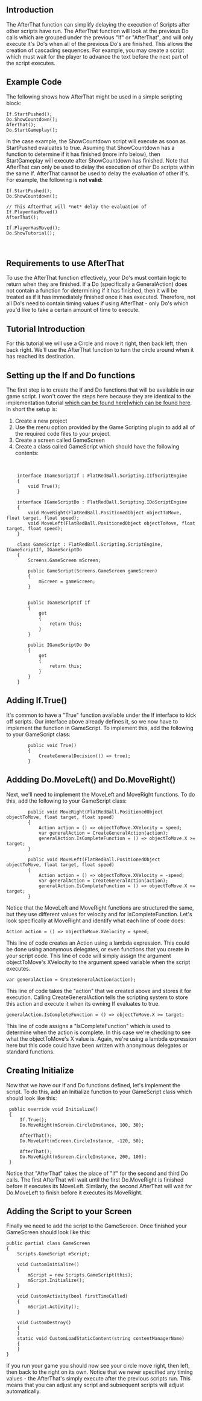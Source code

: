 ## Introduction

The AfterThat function can simplify delaying the execution of Scripts after other scripts have run. The AfterThat function will look at the previous Do calls which are grouped under the previous "If" or "AfterThat", and will only execute it's Do's when all of the previous Do's are finished. This allows the creation of cascading sequences. For example, you may create a script which must wait for the player to advance the text before the next part of the script executes.

## Example Code

The following shows how AfterThat might be used in a simple scripting block:

``` lang:c#
If.StartPushed();
Do.ShowCountdown();
AferThat();
Do.StartGameplay();
```

In the case example, the ShowCountdown script will execute as soon as StartPushed evaluates to true. Asuming that ShowCountdown has a function to determine if it has finished (more info below), then StartGameplay will execute after ShowCountdown has finished. Note that AfterThat can only be used to delay the execution of other Do scripts within the same If. AfterThat cannot be used to delay the evaluation of other if's. For example, the following is **not valid:**

``` lang:c#
If.StartPushed();
Do.ShowCountdown();

// This AfterThat will *not* delay the evaluation of If.PlayerHasMoved()
AfterThat();

If.PlayerHasMoved();
Do.ShowTutorial();
```

 

## Requirements to use AfterThat

To use the AfterThat function effectively, your Do's must contain logic to return when they are finished. If a Do (specifically a GeneralAction) does not contain a function for determining if it has finished, then it will be treated as if it has immediately finished once it has executed. Therefore, not all Do's need to contain timing values if using AfterThat - only Do's which you'd like to take a certain amount of time to execute.

## Tutorial Introduction

For this tutorial we will use a Circle and move it right, then back left, then back right. We'll use the AfterThat function to turn the circle around when it has reached its destination.

## Setting up the If and Do functions

The first step is to create the If and Do functions that will be available in our game script. I won't cover the steps here because they are identical to the implementation tutorial [which can be found here\|which can be found here](/frb/docs/index.php?title=Glue:GlueVault:Component_Pages:Game_Scripting_Plugin:Implementation_Tutorial "Glue:GlueVault:Component Pages:Game Scripting Plugin:Implementation Tutorial"). In short the setup is:

1.  Create a new project
2.  Use the menu option provided by the Game Scripting plugin to add all of the required code files to your project.
3.  Create a screen called GameScreen
4.  Create a class called GameScript which should have the following contents:

&nbsp;

        interface IGameScriptIf : FlatRedBall.Scripting.IIfScriptEngine
        {
            void True();
        }

        interface IGameScriptDo : FlatRedBall.Scripting.IDoScriptEngine
        {
            void MoveRight(FlatRedBall.PositionedObject objectToMove, float target, float speed);
            void MoveLeft(FlatRedBall.PositionedObject objectToMove, float target, float speed);
        }

        class GameScript : FlatRedBall.Scripting.ScriptEngine, IGameScriptIf, IGameScriptDo
        {
            Screens.GameScreen mScreen;

            public GameScript(Screens.GameScreen gameScreen)
            {
                mScreen = gameScreen;
            }


            public IGameScriptIf If
            {
                get
                {
                    return this;
                }
            }

            public IGameScriptDo Do
            {
                get
                {
                    return this;
                }
            }
        }

## Adding If.True()

It's common to have a "True" function available under the If interface to kick off scripts. Our interface above already defines it, so we now have to implement the function in GameScript. To implement this, add the following to your GameScript class:

            public void True()
            {
                CreateGeneralDecision(() => true);
            }

## Addding Do.MoveLeft() and Do.MoveRight()

Next, we'll need to implement the MoveLeft and MoveRight functions. To do this, add the following to your GameScript class:

            public void MoveRight(FlatRedBall.PositionedObject objectToMove, float target, float speed)
            {
                Action action = () => objectToMove.XVelocity = speed;
                var generalAction = CreateGeneralAction(action);
                generalAction.IsCompleteFunction = () => objectToMove.X >= target;
            }

            public void MoveLeft(FlatRedBall.PositionedObject objectToMove, float target, float speed)
            {
                Action action = () => objectToMove.XVelocity = -speed;
                var generalAction = CreateGeneralAction(action);
                generalAction.IsCompleteFunction = () => objectToMove.X <= target;
            }

Notice that the MoveLeft and MoveRight functions are structured the same, but they use different values for velocity and for IsCompleteFunction. Let's look specifically at MoveRight and identify what each line of code does:

    Action action = () => objectToMove.XVelocity = speed;

This line of code creates an Action using a lambda expression. This could be done using anonymous delegates, or even functions that you create in your script code. This line of code will simply assign the argument objectToMove's XVelocity to the argument speed variable when the script executes.

    var generalAction = CreateGeneralAction(action);

This line of code takes the "action" that we created above and stores it for execution. Calling CreateGeneralAction tells the scripting system to store this action and execute it when its owning If evaluates to true.

    generalAction.IsCompleteFunction = () => objectToMove.X >= target;

This line of code assigns a "IsCompleteFunction" which is used to determine when the action is complete. In this case we're checking to see what the objectToMove's X value is. Again, we're using a lambda expression here but this code could have been written with anonymous delegates or standard functions.

## Creating Initialize

Now that we have our If and Do functions defined, let's implement the script. To do this, add an Initialize function to your GameScript class which should look like this:

     public override void Initialize()
     {
         If.True();
         Do.MoveRight(mScreen.CircleInstance, 100, 30);

         AfterThat();
         Do.MoveLeft(mScreen.CircleInstance, -120, 50);

         AfterThat();
         Do.MoveRight(mScreen.CircleInstance, 200, 100);
     }

Notice that "AfterThat" takes the place of "If" for the second and third Do calls. The first AfterThat will wait until the first Do.MoveRight is finished before it executes its MoveLeft. Similarly, the second AfterThat will wait for Do.MoveLeft to finish before it executes its MoveRight.

## Adding the Script to your Screen

Finally we need to add the script to the GameScreen. Once finished your GameScreen should look like this:

    public partial class GameScreen
    {
        Scripts.GameScript mScript;

        void CustomInitialize()
        {
            mScript = new Scripts.GameScript(this);
            mScript.Initialize();
        }

        void CustomActivity(bool firstTimeCalled)
        {
            mScript.Activity();
        }

        void CustomDestroy()
        {
        }
        static void CustomLoadStaticContent(string contentManagerName)
        {
        }
    }

If you run your game you should now see your circle move right, then left, then back to the right on its own. Notice that we never specified any timing values - the AfterThat's simply execute after the previous scripts run. This means that you can adjust any script and subsequent scripts will adjust automatically.
